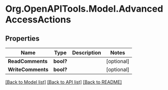 # Org.OpenAPITools.Model.AdvancedAccessActions
## Properties

Name | Type | Description | Notes
------------ | ------------- | ------------- | -------------
**ReadComments** | **bool?** |  | [optional] 
**WriteComments** | **bool?** |  | [optional] 

[[Back to Model list]](../README.md#documentation-for-models) [[Back to API list]](../README.md#documentation-for-api-endpoints) [[Back to README]](../README.md)

